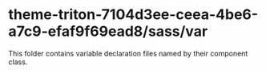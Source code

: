 # theme-triton-7104d3ee-ceea-4be6-a7c9-efaf9f69ead8/sass/var

This folder contains variable declaration files named by their component class.

